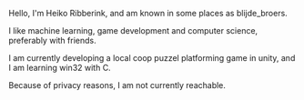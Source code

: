 Hello, I'm Heiko Ribberink, and am known in some places as blijde_broers.

I like machine learning, game development and computer science, preferably with friends.

I am currently developing a local coop puzzel platforming game in unity, and I am learning win32 with C.

Because of privacy reasons, I am not currently reachable.

<!---
HeikoRibberink/HeikoRibberink is a ✨ special ✨ repository because its `README.md` (this file) appears on your GitHub profile.
You can click the Preview link to take a look at your changes.
--->
